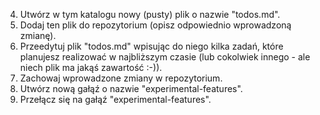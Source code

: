 4. Utwórz w tym katalogu nowy (pusty) plik o nazwie "todos.md".
5. Dodaj ten plik do repozytorium (opisz odpowiednio wprowadzoną zmianę).
6. Przeedytuj plik "todos.md" wpisując do niego kilka zadań, które planujesz realizować w najbliższym czasie (lub cokolwiek innego - ale niech plik ma jakąś zawartość :-)).
7. Zachowaj wprowadzone zmiany w repozytorium.
8. Utwórz nową gałąź o nazwie "experimental-features".
9. Przełącz się na gałąź "experimental-features".
